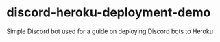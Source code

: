 # discord-heroku-deployment-demo
Simple Discord bot used for a guide on deploying Discord bots to Heroku
